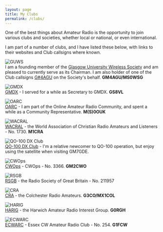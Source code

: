 ```yaml
---
layout: page
title: My Clubs
permalink: /clubs/
---
```

<script>
function redirectToPage() {
  const currentDate = new Date();
    const dayOfWeek = currentDate.getDay(); // 0 = Sunday, 1 = Monday, ..., 6 = Saturday

      if (dayOfWeek === 0) {
          // Redirect to the desired page on Sundays
              window.location.replace('/sabbath'); // Replace '/path/to/sunday-page' with the actual URL of your Sunday page
                }
                }

                // Call the function when the page loads
                window.onload = redirectToPage;
                </script>
One of the best things about Amateur Radio is the opportunity to join various clubs and societies, whether local or national, or even international.

I am part of a number of clubs, and I have listed these below, with links to their websites and Club callsigns where known.

![GUWS](images/GUWS_Logo.png)
<br> I am a founding member of the [Glasgow University Wireless Society](https://www.mm0wsg.radio) and am pleased to currently serve as its Chairman. I am also holder of one of the Club callsigns [G#4AGU](https://www.qrz.com/db/gs4agu) on the Society's behalf. **GM4AGU/MS0WSG**

![GMDX](images/gmdxLogo.png)
<br>[GMDX](https://www.gmdx.org.uk/) - I served for a while as Secretary to GMDX. **GS8VL**

![OARC](images/oarcboth-3.png)
<br>[OARC](https://www.oarc.uk/) - I am part of the Online Amateur Radio Community, and spent a while as a Community Representative. **M(S)0OUK**

![WACRAL](images/8adf3-lapel_pin.png)
<br>[WACRAL](https://http://www.wacral.org/) - the World Association of Christian Radio Amateurs and Listeners - No. 1730. **M1CRA**

![QO-100 DX Club](images/qo100.png)
<br>[QO-100 DX Club](https://qo100dx.club) - I'm a relative newcomer to QO-100 operation, but enjoy using the satellite when visiting GM7GDE.

![CWOps](images/cwops.png)
<br>[CWOps](https://cwops.org/) - CWOps - No. 3366. **GM2CWO**

![RSGB](images/a8a88-rsgb.png)
<br>[RSGB](https://www.rsgb.org) - the Radio Society of Great Britain - No. 211957

![CRA](images/b44ff-cra.jpg)
<br>[CRA](http://www.g3co.uk/) - the Colchester Radio Amateurs. **G3CO/MX1COL**

![HARIG](images/4386a-harig.gif)
<br>[HARIG](http://harig.org.uk/) - the Harwich Amateur Radio Interest Group. **G0RGH**

![ECWARC](images/25947-ecwarc.jpg)
<br>[ECWARC](https://essexcw.uk/) - Essex CW Amateur Radio Club - No. 254. **G1FCW**
